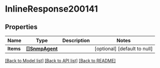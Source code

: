 # InlineResponse200141

## Properties
Name | Type | Description | Notes
------------ | ------------- | ------------- | -------------
**Items** | [**[]SnmpAgent**](SNMPAgent.md) |  | [optional] [default to null]

[[Back to Model list]](../README.md#documentation-for-models) [[Back to API list]](../README.md#documentation-for-api-endpoints) [[Back to README]](../README.md)

